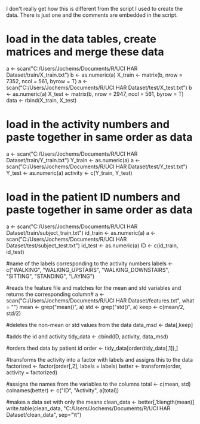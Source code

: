 I don't really get how this is different from the script I used to create the data. There is just one and the comments are embedded in the script.

# load in the data tables, create matrices and merge these data
a <- scan("C:/Users/Jochems/Documents/R/UCI HAR Dataset/train/X_train.txt")
b <- as.numeric(a)
X_train <- matrix(b, nrow = 7352, ncol = 561, byrow = T)
a <- scan("C:/Users/Jochems/Documents/R/UCI HAR Dataset/test/X_test.txt")
b <- as.numeric(a)
X_test <- matrix(b, nrow = 2947, ncol = 561, byrow = T)
data <- rbind(X_train, X_test)

# load in the activity numbers and paste together in same order as data
a <- scan("C:/Users/Jochems/Documents/R/UCI HAR Dataset/train/Y_train.txt")
Y_train <- as.numeric(a)
a <- scan("C:/Users/Jochems/Documents/R/UCI HAR Dataset/test/Y_test.txt")
Y_test <- as.numeric(a)
activity <- c(Y_train, Y_test)

# load in the patient ID numbers and paste together in same order as data
a <- scan("C:/Users/Jochems/Documents/R/UCI HAR Dataset/train/subject_train.txt")
id_train <- as.numeric(a)
a <- scan("C:/Users/Jochems/Documents/R/UCI HAR Dataset/test/subject_test.txt")
id_test <- as.numeric(a)
ID <- c(id_train, id_test)

#name of the labels corresponding to the activity numbers
labels <- c("WALKING", "WALKING_UPSTAIRS", "WALKING_DOWNSTAIRS", "SITTING", "STANDING", "LAYING")

#reads the feature file and matches for the mean and std variables and returns the corresponding column#
a <- scan("C:/Users/Jochems/Documents/R/UCI HAR Dataset/features.txt", what = "")
mean <- grep("mean()", a)
std <- grep("std()", a)
keep <- c(mean/2, std/2)

#deletes the non-mean or std values from the data
data_msd <- data[,keep]

#adds the id and activity
tidy_data <- cbind(ID, activity, data_msd)

#orders thed data by patient id
order <- tidy_data[order(tidy_data[,1]),]

#transforms the activity into a factor with labels and assigns this to the data
factorized <- factor(order[,2], labels = labels)
better <- transform(order, activity = factorized)

#assigns the names from the variables to the columns
total <- c(mean, std)
colnames(better) <- c("ID", "Activity", a[total])

#makes a data set with only the means
clean_data <- better[,1:length(mean)]
write.table(clean_data, "C:/Users/Jochems/Documents/R/UCI HAR Dataset/clean_data", sep="\t")

